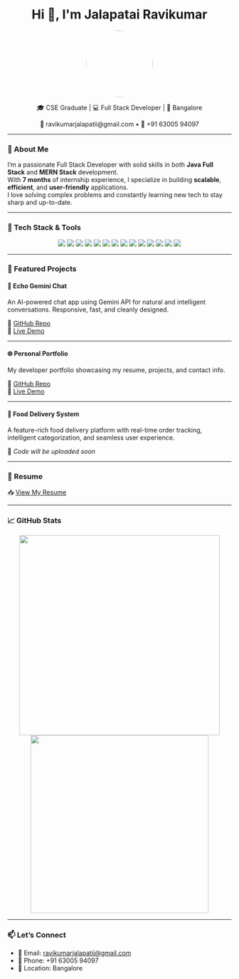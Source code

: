 <h1 align="center">Hi 👋, I'm Jalapatai Ravikumar</h1>

<p align="center">
  <img src="https://avatars.githubusercontent.com/u/YOUR_GITHUB_ID" width="150" style="border-radius:50%">
</p>

<p align="center">
  🎓 CSE Graduate | 💻 Full Stack Developer | 📍 Bangalore  
</p>

<p align="center">
  📧 ravikumarjalapatii@gmail.com • 📱 +91 63005 94097
</p>

---

### 🚀 About Me

I’m a passionate Full Stack Developer with solid skills in both **Java Full Stack** and **MERN Stack** development.  
With **7 months** of internship experience, I specialize in building **scalable**, **efficient**, and **user-friendly** applications.  
I love solving complex problems and constantly learning new tech to stay sharp and up-to-date.

---

### 🧰 Tech Stack & Tools

<p align="center">
  <img src="https://img.shields.io/badge/Java-%23ED8B00.svg?&style=for-the-badge&logo=java&logoColor=white"/>
  <img src="https://img.shields.io/badge/JavaScript-%23323330.svg?&style=for-the-badge&logo=javascript&logoColor=%23F7DF1E"/>
  <img src="https://img.shields.io/badge/HTML5-%23E34F26.svg?&style=for-the-badge&logo=html5&logoColor=white"/>
  <img src="https://img.shields.io/badge/CSS3-%231572B6.svg?&style=for-the-badge&logo=css3&logoColor=white"/>
  <img src="https://img.shields.io/badge/React-%2361DAFB.svg?&style=for-the-badge&logo=react&logoColor=black"/>
  <img src="https://img.shields.io/badge/Node.js-%23339933.svg?&style=for-the-badge&logo=node.js&logoColor=white"/>
  <img src="https://img.shields.io/badge/Express.js-%23000000.svg?&style=for-the-badge&logo=express&logoColor=white"/>
  <img src="https://img.shields.io/badge/MongoDB-%2347A248.svg?&style=for-the-badge&logo=mongodb&logoColor=white"/>
  <img src="https://img.shields.io/badge/Spring-%236DB33F.svg?&style=for-the-badge&logo=spring&logoColor=white"/>
  <img src="https://img.shields.io/badge/Spring Boot-%236DB33F.svg?&style=for-the-badge&logo=springboot&logoColor=white"/>
  <img src="https://img.shields.io/badge/MySQL-%234479A1.svg?&style=for-the-badge&logo=mysql&logoColor=white"/>
  <img src="https://img.shields.io/badge/Git-%23F05032.svg?&style=for-the-badge&logo=git&logoColor=white"/>
  <img src="https://img.shields.io/badge/GitHub-%23121011.svg?&style=for-the-badge&logo=github&logoColor=white"/>
  <img src="https://img.shields.io/badge/Vercel-%23000000.svg?&style=for-the-badge&logo=vercel&logoColor=white"/>
</p>

---

### 📂 Featured Projects

#### 💬 Echo Gemini Chat
An AI-powered chat app using Gemini API for natural and intelligent conversations. Responsive, fast, and cleanly designed.

🔗 [GitHub Repo](https://github.com/JalapatiRavikumar/echo-gemini-chat)  
🚀 [Live Demo](https://echo-gemini-chat.vercel.app/)

---

#### 🌐 Personal Portfolio
My developer portfolio showcasing my resume, projects, and contact info.

🔗 [GitHub Repo](https://github.com/JalapatiRavikumar/portfolio___)  
🚀 [Live Demo](https://portfolio-wine-pi-29.vercel.app/)

---

#### 🍔 Food Delivery System
A feature-rich food delivery platform with real-time order tracking, intelligent categorization, and seamless user experience.

📌 *Code will be uploaded soon*

---

### 📄 Resume

📥 [View My Resume](https://drive.google.com/file/d/1V5bO4ox9usfSiqMmOyUfncLyX8ah6xyS/view?usp=drive_link)

---

### 📈 GitHub Stats

<p align="center">
  <img src="https://github-readme-stats.vercel.app/api?username=JalapatiRavikumar&show_icons=true&theme=radical" width="450" />
  <img src="https://github-readme-streak-stats.herokuapp.com/?user=JalapatiRavikumar&theme=radical" width="400" />
</p>

---

### 📫 Let’s Connect

- 📧 Email: ravikumarjalapatii@gmail.com  
- 📱 Phone: +91 63005 94097  
- 📍 Location: Bangalore  
